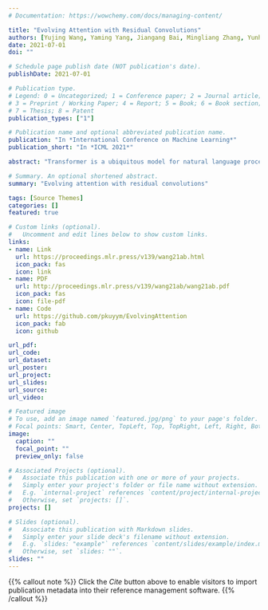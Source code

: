 ```yaml
---
# Documentation: https://wowchemy.com/docs/managing-content/

title: "Evolving Attention with Residual Convolutions"
authors: [Yujing Wang, Yaming Yang, Jiangang Bai, Mingliang Zhang, Yunhai Tong]
date: 2021-07-01
doi: ""

# Schedule page publish date (NOT publication's date).
publishDate: 2021-07-01

# Publication type.
# Legend: 0 = Uncategorized; 1 = Conference paper; 2 = Journal article;
# 3 = Preprint / Working Paper; 4 = Report; 5 = Book; 6 = Book section;
# 7 = Thesis; 8 = Patent
publication_types: ["1"]

# Publication name and optional abbreviated publication name.
publication: "In *International Conference on Machine Learning*"
publication_short: "In *ICML 2021*"

abstract: "Transformer is a ubiquitous model for natural language processing and has attracted wide attentions in computer vision. The attention maps are indispensable for a transformer model to encode the dependencies among input tokens. However, they are learned without explicit interactions in each layer and sometimes fail to capture reasonable patterns. In this paper, we propose a novel and generic mechanism based on evolving attention to improve the performance of transformers. On one hand, the attention maps in different layers share common knowledge, thus the ones in preceding layers can instruct the learning of attention in succeeding layers through residual connections. On the other hand, low-level and high-level attentions vary in the levels of abstraction, so we adopt additional convolutional layers to capture the evolutionary process of attention maps. The proposed evolving attention mechanism achieves significant performance improvement over various state-ofthe-art models for multiple tasks, including image classification, natural language understanding and machine translation."

# Summary. An optional shortened abstract.
summary: "Evolving attention with residual convolutions"

tags: [Source Themes]
categories: []
featured: true

# Custom links (optional).
#   Uncomment and edit lines below to show custom links.
links:
- name: Link
  url: https://proceedings.mlr.press/v139/wang21ab.html
  icon_pack: fas
  icon: link
- name: PDF
  url: http://proceedings.mlr.press/v139/wang21ab/wang21ab.pdf
  icon_pack: fas
  icon: file-pdf
- name: Code
  url: https://github.com/pkuyym/EvolvingAttention
  icon_pack: fab
  icon: github

url_pdf: 
url_code: 
url_dataset:
url_poster:
url_project:
url_slides:
url_source: 
url_video:

# Featured image
# To use, add an image named `featured.jpg/png` to your page's folder. 
# Focal points: Smart, Center, TopLeft, Top, TopRight, Left, Right, BottomLeft, Bottom, BottomRight.
image:
  caption: ""
  focal_point: ""
  preview_only: false

# Associated Projects (optional).
#   Associate this publication with one or more of your projects.
#   Simply enter your project's folder or file name without extension.
#   E.g. `internal-project` references `content/project/internal-project/index.md`.
#   Otherwise, set `projects: []`.
projects: []

# Slides (optional).
#   Associate this publication with Markdown slides.
#   Simply enter your slide deck's filename without extension.
#   E.g. `slides: "example"` references `content/slides/example/index.md`.
#   Otherwise, set `slides: ""`.
slides: ""
---
```


{{% callout note %}}
Click the *Cite* button above to enable visitors to import publication metadata into their reference management software.
{{% /callout %}}